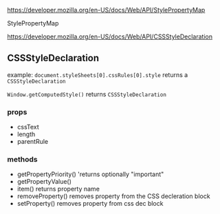 https://developer.mozilla.org/en-US/docs/Web/API/StylePropertyMap
 
StylePropertyMap

https://developer.mozilla.org/en-US/docs/Web/API/CSSStyleDeclaration

## CSSStyleDeclaration

example:  `document.styleSheets[0].cssRules[0].style` returns a `CSSStyleDeclaration`

`Window.getComputedStyle()` returns `CSSStyleDeclaration`

### props

- cssText 
- length
- parentRule

### methods

- getPropertyPriority() 'returns optionally "important"
- getPropertyValue() 
- item()  returns property name
- removeProperty() removes property from the CSS decleration block
- setProperty() removes property from css dec block

